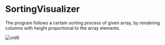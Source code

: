 # SortingVisualizer
The program follows a certain sorting process of given array, by rendering columns with height proportional to the array elements.

![vid6](https://github.com/user-attachments/assets/81b8bb65-64d1-477b-a7b0-73ae6ab0bf3d)
